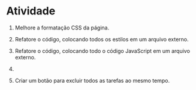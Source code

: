 # Atividade

1) Melhore a formatação CSS da página. 

2) Refatore o código, colocando todos os estilos em um arquivo externo.

3) Refatore o código, colocando todo o código JavaScript em um arquivo externo.

4) 

5) Criar um botão para excluir todos as tarefas ao mesmo tempo.